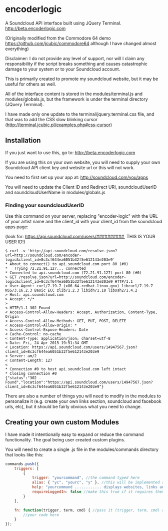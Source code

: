# encoderlogic
A Soundcloud API interface built using JQuery Terminal.
http://beta.encoderlogic.com

(Originally modified from the Commodore 64 demo https://github.com/jcubic/commodore64 although I have changed almost everything)

Disclaimer: I do not provide any level of support, nor will I claim any responsibility if
the script breaks something and causes catastrophic damage to your system or to your Soundcloud account.

This is primarily created to promote my soundcloud website, but it may be useful for others as well.

All of the interface content is stored in the modules/terminal.js and modules/globals.js, but the framework is under the terminal directory (JQuery Terminal).

I have made only one update to the terminal/jquery.terminal.css file, and that was to add the CSS slow blinking cursor (http://terminal.jcubic.pl/examples.php#css-cursor)

## Installation

If you just want to use this, go to: http://beta.encoderlogic.com

If you are using this on your own website, you will need to supply your own Soundcloud API client key and website url or this will not work.

You need to first set up your app at: http://soundcloud.com/you/apps

You will need to update the Client ID and Redirect URI, soundcloudUserID and soundcloudUserName in modules/globals.js

### Finding your soundcloudUserID

Use this command on your server, replacing "encoder-logic" with the URL of your artist name and the client_id with your client_id from the soundcloud apps page:

(look for: https://api.soundcloud.com/users/##########, THIS IS YOUR USER ID!)

```
$ curl -v 'http://api.soundcloud.com/resolve.json?url=http://soundcloud.com/encoder-logic&client_id=8c3cf644ea6051b32f5e612143e203e9'
* About to connect() to api.soundcloud.com port 80 (#0)
*   Trying 72.21.91.127... connected
* Connected to api.soundcloud.com (72.21.91.127) port 80 (#0)
> GET /resolve.json?url=http://soundcloud.com/encoder-logic&client_id=8c3cf644ea6051b32f5e612143e203e9 HTTP/1.1
> User-Agent: curl/7.19.7 (x86_64-redhat-linux-gnu) libcurl/7.19.7 NSS/3.16.2.3 Basic ECC zlib/1.2.3 libidn/1.18 libssh2/1.4.2
> Host: api.soundcloud.com
> Accept: */*
>
< HTTP/1.1 302 Found
< Access-Control-Allow-Headers: Accept, Authorization, Content-Type, Origin
< Access-Control-Allow-Methods: GET, PUT, POST, DELETE
< Access-Control-Allow-Origin: *
< Access-Control-Expose-Headers: Date
< Cache-Control: no-cache
< Content-Type: application/json; charset=utf-8
< Date: Fri, 24 Apr 2015 19:51:34 GMT
< Location: https://api.soundcloud.com/users/14947567.json?client_id=8c3cf644ea6051b32f5e612143e203e9
< Server: am/2
< Content-Length: 127
<
* Connection #0 to host api.soundcloud.com left intact
* Closing connection #0
{"status":"302 - Found","location":"https://api.soundcloud.com/users/14947567.json?client_id=8c3cf644ea6051b32f5e612143e203e9"}
```

There are also a number of things you will need to modify in the modules to personalize it (e.g. create your own links section, soundcloud and facebook urls, etc), but it should be fairly obvious what you need to change.

## Creating your own custom Modules

I have made it intentionally easy to expand or reduce the command functionality. The goal being user created custom plugins.

You will need to create a single .js file in the modules/commands directory that looks like this:

```javascript
commands.push({
    triggers: [
        {
            trigger: "yourcommand", //the command typed here
            alias: { "yc", "yourc", "y" }, //this will be implemented soon (command aliases that will also run your command)
            help: "yourcommand ............ displays websites, links and information.",
            requireLoggedIn: false //make this true if it requires them to be logged in
        }
    ],

    fn: function(trigger, term, cmd) { //pass it (trigger, term, cmd) always!
        //your code here
    }
});
```